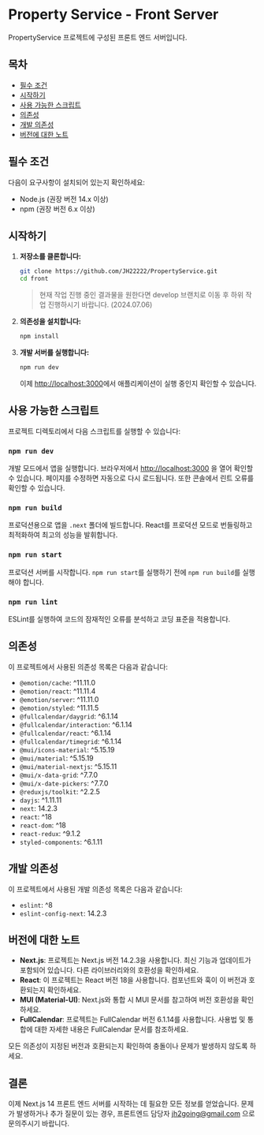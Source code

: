 # Property Service - Front Server

PropertyService 프로젝트에 구성된 프론트 엔드 서버입니다.

## 목차

- [필수 조건](#필수-조건)
- [시작하기](#시작하기)
- [사용 가능한 스크립트](#사용-가능한-스크립트)
- [의존성](#의존성)
- [개발 의존성](#개발-의존성)
- [버전에 대한 노트](#버전에-대한-노트)

## 필수 조건

다음이 요구사항이 설치되어 있는지 확인하세요:

- Node.js (권장 버전 14.x 이상)
- npm (권장 버전 6.x 이상)

## 시작하기

1. **저장소를 클론합니다:**

   ```sh
   git clone https://github.com/JH22222/PropertyService.git
   cd front
   ```

   > 현재 작업 진행 중인 결과물을 원한다면 develop 브랜치로 이동 후 하위 작업 진행하시기 바랍니다. (2024.07.06)

2. **의존성을 설치합니다:**

   ```sh
   npm install
   ```

3. **개발 서버를 실행합니다:**
   ```sh
   npm run dev
   ```
   이제 [http://localhost:3000](http://localhost:3000)에서 애플리케이션이 실행 중인지 확인할 수 있습니다.

## 사용 가능한 스크립트

프로젝트 디렉토리에서 다음 스크립트를 실행할 수 있습니다:

### `npm run dev`

개발 모드에서 앱을 실행합니다. 브라우저에서 [http://localhost:3000](http://localhost:3000) 을 열어 확인할 수 있습니다. 페이지를 수정하면 자동으로 다시 로드됩니다. 또한 콘솔에서 린트 오류를 확인할 수 있습니다.

### `npm run build`

프로덕션용으로 앱을 `.next` 폴더에 빌드합니다. React를 프로덕션 모드로 번들링하고 최적화하여 최고의 성능을 발휘합니다.

### `npm run start`

프로덕션 서버를 시작합니다. `npm run start`를 실행하기 전에 `npm run build`를 실행해야 합니다.

### `npm run lint`

ESLint를 실행하여 코드의 잠재적인 오류를 분석하고 코딩 표준을 적용합니다.

## 의존성

이 프로젝트에서 사용된 의존성 목록은 다음과 같습니다:

- `@emotion/cache`: ^11.11.0
- `@emotion/react`: ^11.11.4
- `@emotion/server`: ^11.11.0
- `@emotion/styled`: ^11.11.5
- `@fullcalendar/daygrid`: ^6.1.14
- `@fullcalendar/interaction`: ^6.1.14
- `@fullcalendar/react`: ^6.1.14
- `@fullcalendar/timegrid`: ^6.1.14
- `@mui/icons-material`: ^5.15.19
- `@mui/material`: ^5.15.19
- `@mui/material-nextjs`: ^5.15.11
- `@mui/x-data-grid`: ^7.7.0
- `@mui/x-date-pickers`: ^7.7.0
- `@reduxjs/toolkit`: ^2.2.5
- `dayjs`: ^1.11.11
- `next`: 14.2.3
- `react`: ^18
- `react-dom`: ^18
- `react-redux`: ^9.1.2
- `styled-components`: ^6.1.11

## 개발 의존성

이 프로젝트에서 사용된 개발 의존성 목록은 다음과 같습니다:

- `eslint`: ^8
- `eslint-config-next`: 14.2.3

## 버전에 대한 노트

- **Next.js**: 프로젝트는 Next.js 버전 14.2.3을 사용합니다. 최신 기능과 업데이트가 포함되어 있습니다. 다른 라이브러리와의 호환성을 확인하세요.
- **React**: 이 프로젝트는 React 버전 18을 사용합니다. 컴포넌트와 훅이 이 버전과 호환되는지 확인하세요.
- **MUI (Material-UI)**: Next.js와 통합 시 MUI 문서를 참고하여 버전 호환성을 확인하세요.
- **FullCalendar**: 프로젝트는 FullCalendar 버전 6.1.14를 사용합니다. 사용법 및 통합에 대한 자세한 내용은 FullCalendar 문서를 참조하세요.

모든 의존성이 지정된 버전과 호환되는지 확인하여 충돌이나 문제가 발생하지 않도록 하세요.

## 결론

이제 Next.js 14 프론트 엔드 서버를 시작하는 데 필요한 모든 정보를 얻었습니다. 문제가 발생하거나 추가 질문이 있는 경우, 프론트엔드 담당자 jh2going@gmail.com 으로 문의주시기 바랍니다.
